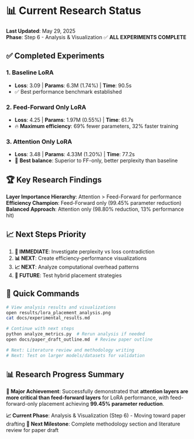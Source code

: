 # 📊 Current Research Status

**Last Updated**: May 29, 2025  
**Phase**: Step 6 - Analysis & Visualization ✅ **ALL EXPERIMENTS COMPLETE**

## ✅ Completed Experiments

### 1. Baseline LoRA
- **Loss**: 3.09 | **Params**: 6.3M (1.74%) | **Time**: 90.5s
- ✅ Best performance benchmark established

### 2. Feed-Forward Only LoRA  
- **Loss**: 4.25 | **Params**: 1.97M (0.55%) | **Time**: 61.7s
- 🔥 **Maximum efficiency**: 69% fewer parameters, 32% faster training

### 3. Attention Only LoRA
- **Loss**: 3.48 | **Params**: 4.33M (1.20%) | **Time**: 77.2s
- 🎯 **Best balance**: Superior to FF-only, better perplexity than baseline

## 🏆 Key Research Findings

**Layer Importance Hierarchy**: Attention > Feed-Forward for performance
**Efficiency Champion**: Feed-Forward only (99.45% parameter reduction)
**Balanced Approach**: Attention only (98.80% reduction, 13% performance hit)

## 📈 Next Steps Priority

1. **🔄 IMMEDIATE**: Investigate perplexity vs loss contradiction
2. **📊 NEXT**: Create efficiency-performance visualizations
3. **📈 NEXT**: Analyze computational overhead patterns
4. **🔬 FUTURE**: Test hybrid placement strategies

## 🚀 Quick Commands

```bash
# View analysis results and visualizations
open results/lora_placement_analysis.png
cat docs/experimental_results.md

# Continue with next steps
python analyze_metrics.py  # Rerun analysis if needed
open docs/paper_draft_outline.md  # Review paper outline

# Next: Literature review and methodology writing
# Next: Test on larger models/datasets for validation
```

## 📊 Research Progress Summary

**🎯 Major Achievement**: Successfully demonstrated that **attention layers are more critical than feed-forward layers** for LoRA performance, with feed-forward-only placement achieving **99.45% parameter reduction**.

**📈 Current Phase**: Analysis & Visualization (Step 6) - Moving toward paper drafting
**🎯 Next Milestone**: Complete methodology section and literature review for paper draft 